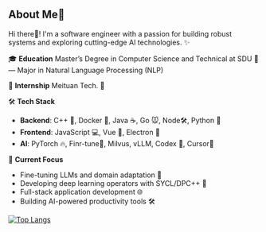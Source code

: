 ## About Me🤩

Hi there👋! I'm a software engineer with a passion for building robust systems and exploring cutting-edge AI technologies. ✨

🎓 **Education** Master’s Degree in Computer Science and Technical at SDU 🏫 — Major in Natural Language Processing (NLP)

💼 **Internship** Meituan Tech. 🦘

🛠️ **Tech Stack**

- **Backend**: C++ 📨, Docker 🐳, Java ☕, Go 🐭, Node🛠, Python 🐍
- **Frontend**: JavaScript 💻, Vue 🖖, Electron 🎨
- **AI**: PyTorch 🔥, Finr-tune🤖, Milvus, vLLM, Codex 📖, Cursor🤖️

🔭 **Current Focus**

- Fine-tuning LLMs and domain adaptation 🧠
- Developing deep learning operators with SYCL/DPC++ 🧮
- Full-stack application development 🌐
- Building AI-powered productivity tools 🛠️

[![Top Langs](https://github-readme-stats.vercel.app/api/top-langs/?username=Oli51467&card_width=800&layout=compact&langs_count=8&size_weight=0.5&count_weight=0.5)](https://github.com/Oli51467/github-readme-stats)

